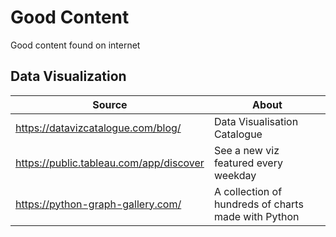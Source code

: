 # Good Content
Good content found on internet

## Data Visualization
| Source | About |
| ------ | ----- |
| https://datavizcatalogue.com/blog/ | Data Visualisation Catalogue |
| https://public.tableau.com/app/discover | See a new viz featured every weekday |
| https://python-graph-gallery.com/ | A collection of hundreds of charts made with Python |
